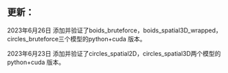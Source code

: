 ## 更新：

2023年6月26日
添加并验证了boids_bruteforce，boids_spatial3D_wrapped，circles_bruteforce三个模型的python+cuda 版本。

2023年6月23日
添加并验证了circles_spatial2D，circles_spatial3D两个模型的python+cuda 版本。



